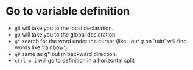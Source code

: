# Go to variable definition

* `gd` will take you to the local declaration.
* `gD` will take you to the global declaration.
* `g*` search for the word under the cursor (like *, but g* on 'rain' will find words like 'rainbow').
* `g#` same as g* but in backward direction.
* `ctrl-w i` will go to definition in a horizontal split
